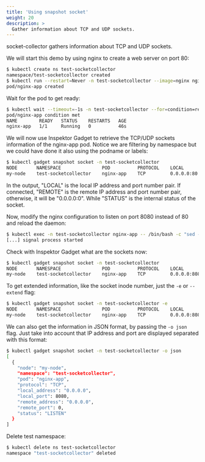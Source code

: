 ```yaml
---
title: 'Using snapshot socket'
weight: 20
description: >
  Gather information about TCP and UDP sockets.
---
```


socket-collector gathers information about TCP and UDP sockets.

We will start this demo by using nginx to create a web server on port 80:

```bash
$ kubectl create ns test-socketcollector
namespace/test-socketcollector created
$ kubectl run --restart=Never -n test-socketcollector --image=nginx nginx-app --port=80
pod/nginx-app created
```

Wait for the pod to get ready:

```bash
$ kubectl wait --timeout=-1s -n test-socketcollector --for=condition=ready pod/nginx-app ; kubectl get pod -n test-socketcollector
pod/nginx-app condition met
NAME        READY   STATUS    RESTARTS   AGE
nginx-app   1/1     Running   0          46s
```

We will now use Inspektor Gadget to retrieve the TCP/UDP sockets information
of the nginx-app pod. Notice we are filtering by namespace but we could have
done it also using the podname or labels:

```bash
$ kubectl gadget snapshot socket -n test-socketcollector
NODE       NAMESPACE               POD          PROTOCOL    LOCAL         REMOTE       STATUS
my-node    test-socketcollector    nginx-app    TCP         0.0.0.0:80    0.0.0.0:0    LISTEN
```

In the output, "LOCAL" is the local IP address and port number pair.
If connected, "REMOTE" is the remote IP address and port number pair,
otherwise, it will be "0.0.0.0:0". While "STATUS" is the internal
status of the socket.

Now, modify the nginx configuration to listen on port 8080 instead of 80 and reload the daemon:

```bash
$ kubectl exec -n test-socketcollector nginx-app -- /bin/bash -c "sed -i 's/listen \+80;/listen\t8080;/g' /etc/nginx/conf.d/default.conf && exec nginx -s reload"
[...] signal process started
```

Check with Inspektor Gadget what are the sockets now:

```bash
$ kubectl gadget snapshot socket -n test-socketcollector
NODE       NAMESPACE               POD          PROTOCOL    LOCAL           REMOTE       STATUS
my-node    test-socketcollector    nginx-app    TCP         0.0.0.0:8080    0.0.0.0:0    LISTEN
```

To get extended information, like the socket inode number, just the `-e` or `--extend` flag:

```bash
$ kubectl gadget snapshot socket -n test-socketcollector -e
NODE       NAMESPACE               POD          PROTOCOL    LOCAL           REMOTE       STATUS         INODE
my-node    test-socketcollector    nginx-app    TCP         0.0.0.0:8080    0.0.0.0:0    LISTEN         22866
```

We can also get the information in JSON format, by passing the `-o json` flag.
Just take into account that IP address and port are displayed separated with this format:

```bash
$ kubectl gadget snapshot socket -n test-socketcollector -o json
[
  {
    "node": "my-node",
    "namespace": "test-socketcollector",
    "pod": "nginx-app",
    "protocol": "TCP",
    "local_address": "0.0.0.0",
    "local_port": 8080,
    "remote_address": "0.0.0.0",
    "remote_port": 0,
    "status": "LISTEN"
  }
]
```

Delete test namespace:

```bash
$ kubectl delete ns test-socketcollector
namespace "test-socketcollector" deleted
```
